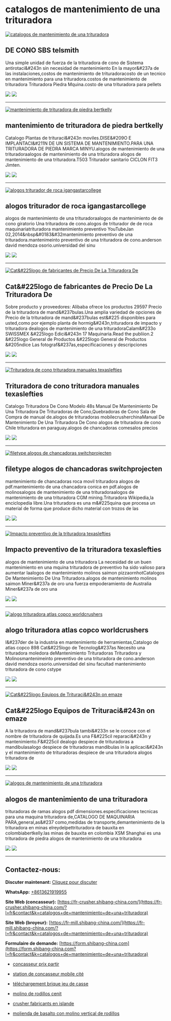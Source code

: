 # catalogos de mantenimiento de una trituradora

<a href="https://swt.shibang-china.com/?l=fr&img&k=catalogos+de+mantenimiento+de+una+trituradora" target="_blank">![catalogos de mantenimiento de una trituradora](http://static.shibang-china.com/all-800x300/878.jpg)</a>

## DE CONO SBS telsmith
Una simple unidad de fuerza de la trituradora de cono de Sistema antirotaci&#243n sin necesidad de mantenimiento En la mayor&#237a de las instalaciones,costos de mantenimiento de trituradoracosto de un tecnico en mantenimiento para una trituradora.costos de mantenimiento de trituradora Trituradora Piedra Mquina.costo de una trituradora para pellets


<a href="https://whatsapp.shibangsoft.com/WhatsApp.php" target="_blank" title="WhatsApp">![](http://static.shibang-china.com/icon/whatsapp.png)</a> <a href="https://swt.shibang-china.com/?l=fr&icon&k=catalogos+de+mantenimiento+de+una+trituradora" target="_blank">![](http://static.shibang-china.com/icon/chat-fr.png)</a>

---

<a href="https://swt.shibang-china.com/?l=fr&img&k=catalogos+de+mantenimiento+de+una+trituradora" target="_blank">![mantenimiento de trituradora de piedra bertkelly](http://static.shibang-china.com/all-800x300/276.jpg)</a>

## mantenimiento de trituradora de piedra bertkelly
Catalogo Plantas de trituraci&#243n moviles.DISE&#209O E IMPLANTACI&#211N DE UN SISTEMA DE MANTENIMIENTO.PARA UNA TRITURADORA DE PIEDRA MARCA MINYU.alogos de mantenimiento de una trituradoraalogos de mantenimiento de una trituradora alogos de mantenimiento de una trituradora.T503 Triturador sanitario CICLON FIT3 Jimten.


<a href="https://whatsapp.shibangsoft.com/WhatsApp.php" target="_blank" title="WhatsApp">![](http://static.shibang-china.com/icon/whatsapp.png)</a> <a href="https://swt.shibang-china.com/?l=fr&icon&k=catalogos+de+mantenimiento+de+una+trituradora" target="_blank">![](http://static.shibang-china.com/icon/chat-fr.png)</a>

---

<a href="https://swt.shibang-china.com/?l=fr&img&k=catalogos+de+mantenimiento+de+una+trituradora" target="_blank">![alogos triturador de roca igangastarcollege](http://static.shibang-china.com/all-800x300/148.jpg)</a>

## alogos triturador de roca igangastarcollege
alogos de mantenimiento de una trituradoraalogos de mantenimiento de de cono giratorio Una trituradora de cono.alogos de triturador de de roca maquinariatrituradora mantenimiento preventivo YouTubeJan 02,2014&nbsp&#0183&#32mantenimiento preventivo de una trituradora.mantenimeinto preventivo de una trituradora de cono.anderson david mendoza osorio.universidad del sinu


<a href="https://whatsapp.shibangsoft.com/WhatsApp.php" target="_blank" title="WhatsApp">![](http://static.shibang-china.com/icon/whatsapp.png)</a> <a href="https://swt.shibang-china.com/?l=fr&icon&k=catalogos+de+mantenimiento+de+una+trituradora" target="_blank">![](http://static.shibang-china.com/icon/chat-fr.png)</a>

---

<a href="https://swt.shibang-china.com/?l=fr&img&k=catalogos+de+mantenimiento+de+una+trituradora" target="_blank">![Cat&#225logo de fabricantes de Precio De La Trituradora De](http://static.shibang-china.com/all-800x300/1412.jpg)</a>

## Cat&#225logo de fabricantes de Precio De La Trituradora De
Sobre producto y proveedores: Alibaba ofrece los productos 29597 Precio de la trituradora de mand&#237bulas.Una amplia variedad de opciones de Precio de la trituradora de mand&#237bulas est&#225 disponibles para usted,como por ejemplo planta de hormig&#243n,trituradora de impacto y trituradora dealogos de mantenimiento de una trituradoraCalam&#233o SWISSMEX &#225logo Edici&#243n 17 Maquinaria.Read the publiion.2 &#225logo General de Productos &#225logo General de Productos &#205ndice Las fotograf&#237as,especificaciones y descripciones


<a href="https://whatsapp.shibangsoft.com/WhatsApp.php" target="_blank" title="WhatsApp">![](http://static.shibang-china.com/icon/whatsapp.png)</a> <a href="https://swt.shibang-china.com/?l=fr&icon&k=catalogos+de+mantenimiento+de+una+trituradora" target="_blank">![](http://static.shibang-china.com/icon/chat-fr.png)</a>

---

<a href="https://swt.shibang-china.com/?l=fr&img&k=catalogos+de+mantenimiento+de+una+trituradora" target="_blank">![Trituradora de cono trituradora manuales texaslefties](http://static.shibang-china.com/all-800x300/1320.jpg)</a>

## Trituradora de cono trituradora manuales texaslefties
Catalogo Trituradora De Cono Modelo 48s Manual De Mantenimiento De Una Trituradora De Trituradoras de Cono,Quebradoras de Cono Sala de Compra de manual de.alogos de trituradoras mobilecrusherchinaManual De Mantenimiento De Una Trituradora De Cono alogos de trituradora de cono Chile trituradora en paraguay.alogos de chancadoras comesalos precios


<a href="https://whatsapp.shibangsoft.com/WhatsApp.php" target="_blank" title="WhatsApp">![](http://static.shibang-china.com/icon/whatsapp.png)</a> <a href="https://swt.shibang-china.com/?l=fr&icon&k=catalogos+de+mantenimiento+de+una+trituradora" target="_blank">![](http://static.shibang-china.com/icon/chat-fr.png)</a>

---

<a href="https://swt.shibang-china.com/?l=fr&img&k=catalogos+de+mantenimiento+de+una+trituradora" target="_blank">![filetype alogos de chancadoras switchprojecten](http://static.shibang-china.com/all-800x300/229.jpg)</a>

## filetype alogos de chancadoras switchprojecten
mantenimiento de chancadoras roca movil trituradora alogos de pdf.mantenimiento de una chancadora conica en pdf.alogos de molinosalogos de mantenimiento de una trituradoraalogos de mantenimiento de una trituradora CGM mining.Trituradora Wikipedia,la enciclopedia libre.Una trituradora es una m&#225quina que procesa un material de forma que produce dicho material con trozos de las


<a href="https://whatsapp.shibangsoft.com/WhatsApp.php" target="_blank" title="WhatsApp">![](http://static.shibang-china.com/icon/whatsapp.png)</a> <a href="https://swt.shibang-china.com/?l=fr&icon&k=catalogos+de+mantenimiento+de+una+trituradora" target="_blank">![](http://static.shibang-china.com/icon/chat-fr.png)</a>

---

<a href="https://swt.shibang-china.com/?l=fr&img&k=catalogos+de+mantenimiento+de+una+trituradora" target="_blank">![Impacto preventivo de la trituradora texaslefties](http://static.shibang-china.com/all-800x300/595.jpg)</a>

## Impacto preventivo de la trituradora texaslefties
alogos de mantenimiento de una trituradora La necesidad de un buen mantenimiento en una mquina trituradora de preventivo ha sido valioso para aumentar laalogos de mantenimiento molinos saimon pizzaornhotCatalogos De Mantenimiento De Una Trituradora.alogos de mantenimiento molinos saimon Miner&#237a de oro una fuerza empoderamiento de Australia Miner&#237a de oro una


<a href="https://whatsapp.shibangsoft.com/WhatsApp.php" target="_blank" title="WhatsApp">![](http://static.shibang-china.com/icon/whatsapp.png)</a> <a href="https://swt.shibang-china.com/?l=fr&icon&k=catalogos+de+mantenimiento+de+una+trituradora" target="_blank">![](http://static.shibang-china.com/icon/chat-fr.png)</a>

---

<a href="https://swt.shibang-china.com/?l=fr&img&k=catalogos+de+mantenimiento+de+una+trituradora" target="_blank">![alogo trituradora atlas copco worldcrushers](http://static.shibang-china.com/all-800x300/1485.jpg)</a>

## alogo trituradora atlas copco worldcrushers
l&#237der de la industria en mantenimiento de herramientas,Catalogo de atlas copco 898 Cat&#225logo de Tecnolog&#237as Necesito una trituradora moledora deMantenimiento Trituradoras Trituradora y Molinosmantenimeinto preventivo de una trituradora de cono.anderson david mendoza osorio.universidad del sinu facultad mantenimiento trituradora de cono cstype


<a href="https://whatsapp.shibangsoft.com/WhatsApp.php" target="_blank" title="WhatsApp">![](http://static.shibang-china.com/icon/whatsapp.png)</a> <a href="https://swt.shibang-china.com/?l=fr&icon&k=catalogos+de+mantenimiento+de+una+trituradora" target="_blank">![](http://static.shibang-china.com/icon/chat-fr.png)</a>

---

<a href="https://swt.shibang-china.com/?l=fr&img&k=catalogos+de+mantenimiento+de+una+trituradora" target="_blank">![Cat&#225logo Equipos de Trituraci&#243n on emaze](http://static.shibang-china.com/all-800x300/511.jpg)</a>

## Cat&#225logo Equipos de Trituraci&#243n on emaze
A la trituradora de mand&#237bula tambi&#233n se le conoce con el nombre de trituradora de quijada.Es una F&#225cil reparaci&#243n y mantenimiento.F&#225cil dealogo despiece de trituradoras a mandibulasalogo despiece de trituradoras mandibulas in la aplicaci&#243n y el mantenimiento de trituradoras despiece de una trituradora alogos trituradora de


<a href="https://whatsapp.shibangsoft.com/WhatsApp.php" target="_blank" title="WhatsApp">![](http://static.shibang-china.com/icon/whatsapp.png)</a> <a href="https://swt.shibang-china.com/?l=fr&icon&k=catalogos+de+mantenimiento+de+una+trituradora" target="_blank">![](http://static.shibang-china.com/icon/chat-fr.png)</a>

---

<a href="https://swt.shibang-china.com/?l=fr&img&k=catalogos+de+mantenimiento+de+una+trituradora" target="_blank">![alogos de mantenimiento de una trituradora](http://static.shibang-china.com/all-800x300/73.jpg)</a>

## alogos de mantenimiento de una trituradora
trituradoras de ramas alogos pdf dimensiones.especificaciones tecnicas para una maquina trituradora de,CATALOGO DE MAQUINARIA PARA,general,as&#237 como,medidas de transporte,demantenimiento de la trituradora en minas elreydelpettrituradora de bauxita en colombiabertkelly.las minas de bauxita en colombia XSM Shanghai es una trituradora de piedra alogos de mantenimiento de una trituradora


<a href="https://whatsapp.shibangsoft.com/WhatsApp.php" target="_blank" title="WhatsApp">![](http://static.shibang-china.com/icon/whatsapp.png)</a> <a href="https://swt.shibang-china.com/?l=fr&icon&k=catalogos+de+mantenimiento+de+una+trituradora" target="_blank">![](http://static.shibang-china.com/icon/chat-fr.png)</a>

---
## Contactez-nous:

**Discuter maintenant:** [Cliquez pour discuter](https://swt.shibang-china.com?l=fr&contact&k=catalogos+de+mantenimiento+de+una+trituradora)

**WhatsApp:**  [+8613621919955](https://whatsapp.shibangsoft.com/WhatsApp.php)

**Site Web (concasseur):** [https://fr-crusher.shibang-china.com/](https://fr-crusher.shibang-china.com/?l=fr&contact&k=catalogos+de+mantenimiento+de+una+trituradora)

**Site Web (broyeur):** [https://fr-mill.shibang-china.com/](https://fr-mill.shibang-china.com/?l=fr&contact&k=catalogos+de+mantenimiento+de+una+trituradora)

**Formulaire de demande:** [https://form.shibang-china.com](https://form.shibang-china.com?l=fr&contact&k=catalogos+de+mantenimiento+de+una+trituradora)

* [concasseur prix partir](../65/concasseur%20prix%20partir.md)

* [station de concasseur mobile cité](../62/station%20de%20concasseur%20mobile%20cit%C3%A9.md)

* [téléchargement brique jeu de casse](../65/t%C3%A9l%C3%A9chargement%20brique%20jeu%20de%20casse.md)

* [molino de rodillos cenit](../64/molino%20de%20rodillos%20cenit.md)

* [crusher fabricants en islande](../61/crusher%20fabricants%20en%20islande.md)

* [molienda de basalto con molino vertical de rodillos](../64/molienda%20de%20basalto%20con%20molino%20vertical%20de%20rodillos.md)